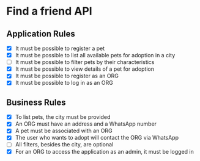 # Find a friend API

## Application Rules

- [x] It must be possible to register a pet
- [x] It must be possible to list all available pets for adoption in a city
- [ ] It must be possible to filter pets by their characteristics
- [x] It must be possible to view details of a pet for adoption
- [x] It must be possible to register as an ORG
- [x] It must be possible to log in as an ORG

## Business Rules

- [x] To list pets, the city must be provided
- [x] An ORG must have an address and a WhatsApp number
- [x] A pet must be associated with an ORG
- [x] The user who wants to adopt will contact the ORG via WhatsApp
- [ ] All filters, besides the city, are optional
- [x] For an ORG to access the application as an admin, it must be logged in
